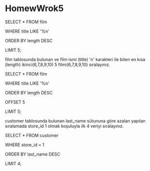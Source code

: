 # HomewWrok5


SELECT * FROM film

WHERE title LIKE '%n'

ORDER BY length DESC

LIMIT 5;

film tablosunda bulunan ve film ismi (title) 'n' karakteri ile biten en kısa (length) ikinci(6,7,8,9,10) 5 filmi(6,7,8,9,10) sıralayınız.

SELECT * FROM film

WHERE title LIKE '%n'

ORDER BY length DESC

OFFSET 5

LIMIT 5;

customer tablosunda bulunan last_name sütununa göre azalan yapılan sıralamada store_id 1 olmak koşuluyla ilk 4 veriyi sıralayınız.

SELECT * FROM customer

WHERE store_id = 1

ORDER BY last_name DESC

LIMIT 4;
